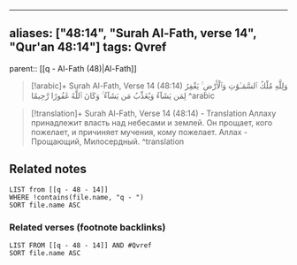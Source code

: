 
---
aliases: ["48:14", "Surah Al-Fath, verse 14", "Qur'an 48:14"]
tags: Qvref
---

parent:: [[q - Al-Fath (48)|Al-Fath]]

> [!arabic]+ Surah Al-Fath, Verse 14 (48:14)
> <span class="quran-arabic">وَلِلَّهِ مُلْكُ ٱلسَّمَـٰوَٰتِ وَٱلْأَرْضِ ۚ يَغْفِرُ لِمَن يَشَآءُ وَيُعَذِّبُ مَن يَشَآءُ ۚ وَكَانَ ٱللَّهُ غَفُورًا رَّحِيمًا</span>
^arabic

> [!translation]+ Surah Al-Fath, Verse 14 (48:14) - Translation
> Аллаху принадлежит власть над небесами и землей. Он прощает, кого пожелает, и причиняет мучения, кому пожелает. Аллах - Прощающий, Милосердный.
^translation



## Related notes
```dataview
LIST from [[q - 48 - 14]]
WHERE !contains(file.name, "q - ")
SORT file.name ASC
```

### Related verses (footnote backlinks)
```dataview
LIST FROM [[q - 48 - 14]] AND #Qvref
SORT file.name ASC
```

